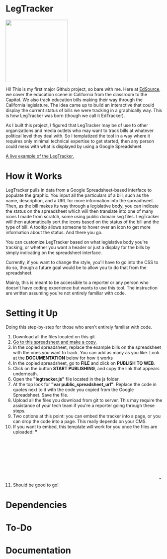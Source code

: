 LegTracker
==========
<img width="200" src="http://edsource.org/today/wp-content/iframe/topic-features/assets/edtrack.png">

Hi! This is my first major Github project, so bare with me. Here at <a href="http://edsource.org">EdSource</a>, we cover the education scene in California from the classroom to the Capitol. We also track education bills making their way through the California legislature. The idea came up to build an interactive that could display the current status of bills we were tracking in a graphically way. This is how LegTracker was born (though we call it EdTracker).

As I built this project, I figured that LegTracker may be of use to other organizations and media outlets who may want to track bills at whatever political level they deal with. So I templatized the tool in a way where it requires only minimal technical expertise to get started, then any person could mess with what is displayed by using a Google Spreadsheet.

<a href="http://www.edsource.org/today/2013/37469/37469">A live example of the LegTracker.</a>

<h1>How it Works</h1>

LegTracker pulls in data from a Google Spreadsheet-based interface to populate the graphic. You input all the particulars of a bill, such as the name, description, and a URL for more information into the spreadhseet. Then, as the bill makes its way through a legislative body, you can indicate the status on the spreadsheet which will then translate into one of many icons I made from scratch, some using public domain svg files. LegTracker will then automatically sort the icons based on the status of the bill and the type of bill. A tooltip allows someone to hover over an icon to get more information about the status. And there you go.

You can customize LegTracker based on what legislative body you're tracking, or whether you want a header or just a display for the bills by simply indicating on the spreadsheet interface.

Currently, if you want to change the style, you'll have to go into the CSS to do so, though a future goal would be to allow you to do that from the spreadsheet.

Mainly, this is meant to be accessible to a reporter or any person who doesn't have coding experience but wants to use this tool. The instruction are written assuming you're not entirely familiar with code. 

<h1>Setting it Up</h1>
Doing this step-by-step for those who aren't entirely familiar with code. 
<ol>
	<li>Download all the files located on this git</li>
	<li><a href="https://docs.google.com/spreadsheet/ccc?key=0AnZDmytGK63SdGtkak9kc1BtYlZndWxmd0pIU3JVUFE#gid=0">Go to this spreadsheet and make a copy.</a></li>
	<li>In the copied spreadsheet, replace the example bills on the spreadsheet with the ones you want to track. You can add as many as you like. Look at the <strong>DOCUMENTATION</strong> below for how it works</li>
	<li>In the copied spreadsheet, go to <strong>FILE</strong> and click on <strong>PUBLISH TO WEB</strong>.</li>
	<li>Click on the button <strong>START PUBLISHING</strong>, and copy the link that appears underneath.</li>
	<li>Open the <strong>"legtracker.js"</strong> file located in the js folder.</li>
	<li>At the top look for <strong>"var public_spreadsheet_url"</strong>. Replace the code in quotes next to it with the code you copied from the Google Spreadsheet. Save the file.</li>
	<li>Upload all the files you download from git to server. This may require the assistance of your tech team if you're a reporter going through these steps.</li>
	<li>Two options at this point: you can embed the tracker into a page, or you can drop the code into a page. This really depends on your CMS.</li>
	<li>If you want to embed, this template will work for you once the files are uploaded: <strong>"<iframe src"ENTER THE URL OF THE legtracker.html FILE" width="470" height="THIS DEPENDS ON NUMBER OF BILLS BEING TRACKED - YOU WILL HAVE TO PLAY WITH THIS" frameborder="0" scrolling="no"></iframe>"</strong></li>
	<li>Should be good to go!</li>

	
	
</ol>
<h1>Dependencies</h1>
<h1>To-Do</h1>

<h1>Documentation</h1>
